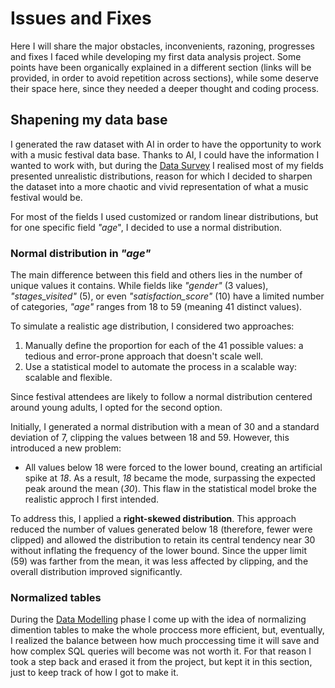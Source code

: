 # Issues and Fixes

Here I will share the major obstacles, inconvenients, razoning, progresses and fixes I faced while developing my first data analysis project. Some points have been organically explained in a different section (links will be provided, in order to avoid repetition across sections), while some deserve their space here, since they needed a deeper thought and coding process.

## Shapening my data base

I generated the raw dataset with AI in order to have the opportunity to work with a music festival data base. Thanks to AI, I could have the information I wanted to work with, but during the [Data Survey](https://github.com/Donnie-McGee/Festival-Purchase-Behavior-Analysis/blob/main/1.-%20Data%20Survey/Data%20Survey.ipynb) I realised most of my fields presented unrealistic distributions, reason for which I decided to sharpen the dataset into a more chaotic and vivid representation of what a music festival would be.

For most of the fields I used customized or random linear distributions, but for one specific field *"age*", I decided to use a normal distribution.

### Normal distribution in *"age"*

The main difference between this field and others lies in the number of unique values it contains. While fields like *"gender"* (3 values), *"stages_visited"* (5), or even *"satisfaction_score"* (10) have a limited number of categories, *"age"* ranges from 18 to 59 (meaning 41 distinct values).

To simulate a realistic age distribution, I considered two approaches:

1. Manually define the proportion for each of the 41 possible values: a tedious and error-prone approach that doesn't scale well.
2. Use a statistical model to automate the process in a scalable way: scalable and flexible.

Since festival attendees are likely to follow a normal distribution centered around young adults, I opted for the second option.

Initially, I generated a normal distribution with a mean of 30 and a standard deviation of 7, clipping the values between 18 and 59. However, this introduced a new problem:  

- All values below 18 were forced to the lower bound, creating an artificial spike at *18*. As a result, *18* became the mode, surpassing the expected peak around the mean (*30*). This flaw in the statistical model broke the realistic approch I first intended.

To address this, I applied a **right-skewed distribution**. This approach reduced the number of values generated below 18 (therefore, fewer were clipped) and allowed the distribution to retain its central tendency near 30 without inflating the frequency of the lower bound. Since the upper limit (59) was farther from the mean, it was less affected by clipping, and the overall distribution improved significantly.

### Normalized tables

During the [Data Modelling](https://github.com/Donnie-McGee/Festival-Purchase-Behavior-Analysis/tree/main/4.-%20Data%20Modelling) phase I come up with the idea of normalizing dimention tables to make the whole proccess more efficient, but, eventually, I realized the balance between how much proccessing time it will save and how complex SQL queries will become was not worth it. For that reason I took a step back and erased it from the project, but kept it in this section, just to keep track of how I got to make it.